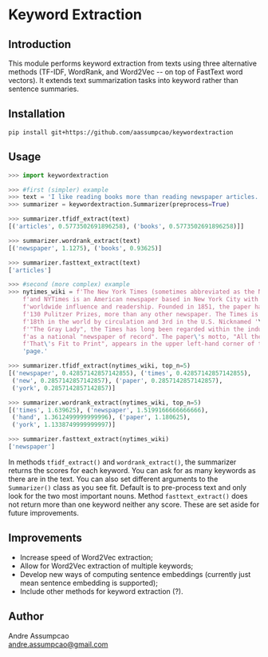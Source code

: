 # Keyword Extraction

## Introduction
This module performs keyword extraction from texts using three alternative methods (TF-IDF, WordRank, and Word2Vec -- on top of FastText word vectors). It extends text summarization tasks into keyword rather than sentence summaries.

## Installation
```
pip install git+https://github.com/aassumpcao/keywordextraction
```

## Usage
```python
>>> import keywordextraction

>>> #first (simpler) example
>>> text = 'I like reading books more than reading newspaper articles.'
>>> summarizer = keywordextraction.Summarizer(preprocess=True)

>>> summarizer.tfidf_extract(text)
[('articles', 0.5773502691896258), ('books', 0.5773502691896258)]]

>>> summarizer.wordrank_extract(text)
[('newspaper', 1.1275), ('books', 0.93625)]

>>> summarizer.fasttext_extract(text)
['articles']

>>> #second (more complex) example
>>> nytimes_wiki = f'The New York Times (sometimes abbreviated as the NYT '\
    f'and NYTimes is an American newspaper based in New York City with '\
    f'worldwide influence and readership. Founded in 1851, the paper has won '\
    f'130 Pulitzer Prizes, more than any other newspaper. The Times is '\
    f'18th in the world by circulation and 3rd in the U.S. Nicknamed '\
    f'"The Gray Lady", the Times has long been regarded within the industry '\
    f'as a national "newspaper of record". The paper\'s motto, "All the News '\
    f'That\'s Fit to Print", appears in the upper left-hand corner of the '\
    'page.'

>>> summarizer.tfidf_extract(nytimes_wiki, top_n=5)
[('newspaper', 0.42857142857142855), ('times', 0.42857142857142855), 
 ('new', 0.2857142857142857), ('paper', 0.2857142857142857), 
 ('york', 0.2857142857142857)]

>>> summarizer.wordrank_extract(nytimes_wiki, top_n=5)
[('times', 1.639625), ('newspaper', 1.5199166666666666), 
 ('hand', 1.3612499999999996), ('paper', 1.180625),
 ('york', 1.1338749999999997)]

>>> summarizer.fasttext_extract(nytimes_wiki)
['newspaper']
```

In methods ```tfidf_extract()``` and ```wordrank_extract()```, the summarizer returns the scores for each keyword. You can ask for as many keywords as there are in the text. You can also set different arguments to the ```Summarizer()``` class as you see fit. Default is to pre-process text and only look for the two most important nouns. Method ```fasttext_extract()``` does not return more than one keyword neither any score. These are set aside for future improvements.

## Improvements
- Increase speed of Word2Vec extraction;
- Allow for Word2Vec extraction of multiple keywords;
- Develop new ways of computing sentence embeddings (currently just mean sentence embedding is supported);
- Include other methods for keyword extraction (?).

## Author
Andre Assumpcao <br>
andre.assumpcao@gmail.com
